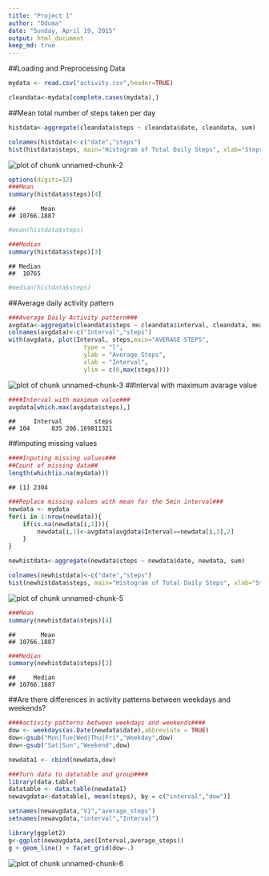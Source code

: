 ```yaml
---
title: "Project 1"
author: "Oduma"
date: "Sunday, April 19, 2015"
output: html_document
keep_md: true
---
```


##Loading and Preprocessing Data


```r
mydata <- read.csv("activity.csv",header=TRUE)

cleandata<-mydata[complete.cases(mydata),]
```

##Mean total number of steps taken per day


```r
histdata<-aggregate(cleandata$steps ~ cleandata$date, cleandata, sum)

colnames(histdata)<-c("date","steps")
hist(histdata$steps, main="Histogram of Total Daily Steps", xlab="Steps")
```

![plot of chunk unnamed-chunk-2](figure/unnamed-chunk-2-1.png) 

```r
options(digits=12)
###Mean
summary(histdata$steps)[4]
```

```
##       Mean 
## 10766.1887
```

```r
#mean(histdata$steps)

###Median
summary(histdata$steps)[3]
```

```
## Median 
##  10765
```

```r
#median(histdata$steps)
```

##Average daily activity pattern

```r
###Average Daily Activity pattern###
avgdata<-aggregate(cleandata$steps ~ cleandata$interval, cleandata, mean)
colnames(avgdata)<-c("Interval","steps")
with(avgdata, plot(Interval, steps,main="AVERAGE STEPS",
                     type = "l",
                     ylab = "Average Steps",
                     xlab = "Interval",
                     ylim = c(0,max(steps))))
```

![plot of chunk unnamed-chunk-3](figure/unnamed-chunk-3-1.png) 
##Interval with maximum avarage value

```r
####Interval with maximum value###
avgdata[which.max(avgdata$steps),]
```

```
##     Interval         steps
## 104      835 206.169811321
```

##Imputing missing values

```r
####Inputing missing values###
##Count of missing data##
length(which(is.na(mydata)))
```

```
## [1] 2304
```

```r
###Replace missing values with mean for the 5min interval###
newdata <- mydata
for(i in 1:nrow(newdata)){
    if(is.na(newdata[i,1])){
        newdata[i,1]<-avgdata[avgdata$Interval==newdata[i,3],2]
    }
}

newhistdata<-aggregate(newdata$steps ~ newdata$date, newdata, sum)

colnames(newhistdata)<-c("date","steps")
hist(newhistdata$steps, main="Histogram of Total Daily Steps", xlab="Steps")
```

![plot of chunk unnamed-chunk-5](figure/unnamed-chunk-5-1.png) 

```r
###Mean
summary(newhistdata$steps)[4]
```

```
##       Mean 
## 10766.1887
```

```r
###Median
summary(newhistdata$steps)[3]
```

```
##     Median 
## 10766.1887
```

##Are there differences in activity patterns between weekdays and weekends?


```r
####activity patterns between weekdays and weekends####
dow <- weekdays(as.Date(newdata$date),abbreviate = TRUE)
dow<-gsub("Mon|Tue|Wed|Thu|Fri","Weekday",dow)
dow<-gsub("Sat|Sun","Weekend",dow)

newdata1 <- cbind(newdata,dow)

###Turn data to datatable and group####
library(data.table)
datatable <- data.table(newdata1)
newavgdata<-datatable[, mean(steps), by = c("interval","dow")]

setnames(newavgdata,"V1","average_steps")
setnames(newavgdata,"interval","Interval")

library(ggplot2)
g<-ggplot(newavgdata,aes(Interval,average_steps))
g + geom_line() + facet_grid(dow~.)
```

![plot of chunk unnamed-chunk-6](figure/unnamed-chunk-6-1.png) 
